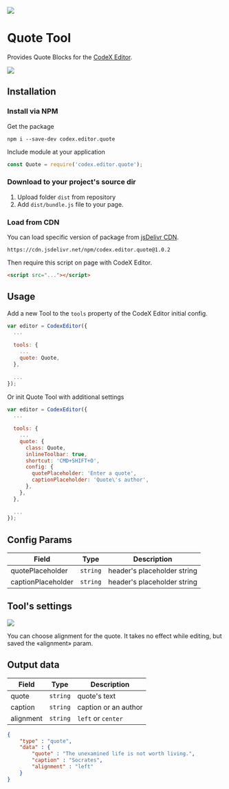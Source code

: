 ![](https://badgen.net/badge/CodeX%20Editor/v2.0/blue)

# Quote Tool

Provides Quote Blocks for the [CodeX Editor](https://ifmo.su/editor).

![](https://capella.pics/017dca46-6869-40cb-93a0-994416576e33.jpg)

## Installation

### Install via NPM

Get the package

```shell
npm i --save-dev codex.editor.quote
```

Include module at your application

```javascript
const Quote = require('codex.editor.quote');
```

### Download to your project's source dir

1. Upload folder `dist` from repository
2. Add `dist/bundle.js` file to your page.

### Load from CDN

You can load specific version of package from [jsDelivr CDN](https://www.jsdelivr.com/package/npm/codex.editor.quote).

`https://cdn.jsdelivr.net/npm/codex.editor.quote@1.0.2`

Then require this script on page with CodeX Editor.

```html
<script src="..."></script>
```

## Usage

Add a new Tool to the `tools` property of the CodeX Editor initial config.

```javascript
var editor = CodexEditor({
  ...
  
  tools: {
    ...
    quote: Quote,
  },
  
  ...
});
```

Or init Quote Tool with additional settings

```javascript
var editor = CodexEditor({
  ...
  
  tools: {
    ...
    quote: {
      class: Quote,
      inlineToolbar: true,
      shortcut: 'CMD+SHIFT+O',
      config: {
        quotePlaceholder: 'Enter a quote',
        captionPlaceholder: 'Quote\'s author',
      },
    },
  },
  
  ...
});
```

## Config Params

| Field              | Type     | Description                 |
| ------------------ | -------- | --------------------------- |
| quotePlaceholder   | `string` | header's placeholder string |
| captionPlaceholder | `string` | header's placeholder string |

## Tool's settings

![](https://capella.pics/0db5d4de-c431-4cc2-90bf-bb1f4feec5df.jpg)

You can choose alignment for the quote. It takes no effect while editing, but saved the «alignment» param.

## Output data

| Field     | Type     | Description          |
| --------- | -------- | -------------------- |
| quote     | `string` | quote's text         |
| caption   | `string` | caption or an author |
| alignment | `string` | `left` or `center`   |


```json
{
    "type" : "quote",
    "data" : {
        "quote" : "The unexamined life is not worth living.",
        "caption" : "Socrates",
        "alignment" : "left"
    }
}
```
